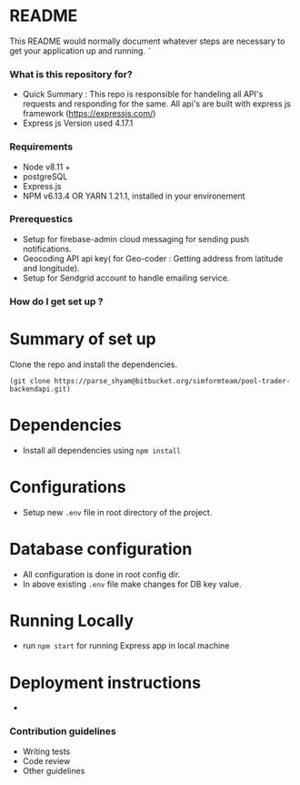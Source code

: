 # README

This README would normally document whatever steps are necessary to get your application up and running.
˜

### What is this repository for?

- Quick Summary :
  This repo is responsible for handeling all API's requests and responding for the same.
  All api's are built with express js framework (https://expressjs.com/)
- Express js Version used 4.17.1

### Requirements

- Node v8.11 +
- postgreSQL
- Express.js
- NPM v6.13.4 OR YARN 1.21.1, installed in your environement

### Prerequestics

- Setup for firebase-admin cloud messaging for sending push notifications.
- Geocoding API api key( for Geo-coder : Getting address from latitude and longitude).
- Setup for Sendgrid account to handle emailing service.

### How do I get set up ?

# Summary of set up

Clone the repo and install the dependencies.

```
(git clone https://parse_shyam@bitbucket.org/simformteam/pool-trader-backendapi.git)
```

# Dependencies

- Install all dependencies using `npm install`

# Configurations

- Setup new `.env` file in root directory of the project.

# Database configuration

- All configuration is done in root config dir.
- In above existing `.env` file make changes for DB key value.

# Running Locally

- run `npm start` for running Express app in local machine

# Deployment instructions

- 

### Contribution guidelines

- Writing tests
- Code review
- Other guidelines
